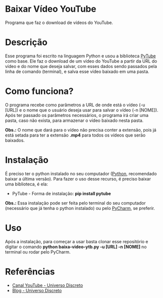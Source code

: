 # Baixar Vídeo YouTube

Programa que faz o download de vídeos do YouTube.

# Descrição

Esse programa foi escrito na linguagem Python e usou a biblioteca <a href="https://pypi.org/project/pytube/">PyTube</a> como base. Ele faz o download de um vídeo do YouTube a partir da URL do vídeo e do nome que deseja salvar, com esses dados sendo passados pela linha de comando (terminal), e salva esse vídeo baixado em uma pasta.

# Como funciona?

O programa recebe como parâmetros a URL de onde está o vídeo (-u [URL]) e o nome que o usuário deseja usar para salvar o vídeo (-n [NOME]). Após ter passado os parâmetros necessários, o programa irá criar uma pasta, caso não exista, para armazenar o vídeo baixado nesta pasta.

<b>Obs.:</b> O nome que dará para o vídeo não precisa conter a extensão, pois já está setada para ter a extensão <b>.mp4</b> para todos os vídeos que serão baixados.

# Instalação

É preciso ter o python instalado no seu computador (<a href="https://www.python.org/downloads/">Python</a>, recomendado baixar a última versão). Para fazer o uso desse recurso, é preciso baixar uma biblioteca, é ela:

* PyTube - Forma de instalação: <b>pip install pytube</b>

<b>Obs.:</b> Essa instalação pode ser feita pelo terminal do seu computador (necessário que já tenha o python instalado) ou pelo <a href="https://www.jetbrains.com/pt-br/pycharm/download/">PyCharm</a>, se preferir.

# Uso

Após a instalação, para começar a usar basta clonar esse repositório e digitar o comando <b>python baixa-video-ytb.py -u [URL] -n [NOME]</b> no terminal ou rodar pelo PyCharm.

# Referências

* <a href="https://www.youtube.com/channel/UCEn6kONg6EC_Ylh0RlInsMw">Canal YouTube - Universo Discreto</a>
* <a href="https://universodiscreto.com/">Blog - Universo Discreto</a>